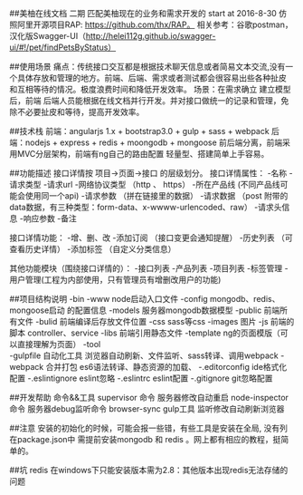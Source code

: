 
##美柚在线文档 二期
匹配美柚现在的业务和需求开发的 start at 2016-8-30
仿照阿里开源项目RAP:  https://github.com/thx/RAP。
相关参考：谷歌postman，汉化版Swagger-UI（http://helei112g.github.io/swagger-ui/#!/pet/findPetsByStatus）

##使用场景
痛点：传统接口交互都是根据技术聊天信息或者简易文本交流,没有一个具体存放和管理的地方。前端、后端、需求或者测试都会很容易出些各种扯皮 和互相等待的情况。极度浪费时间和降低开发效率。
场景：在需求确立 建立模型后，前端 后端人员能根据在线文档并行开发。并对接口做统一的记录和管理，免除不必要扯皮和等待，提高开发效率。

##技术栈
前端：angularjs 1.x + bootstrap3.0 + gulp + sass + webpack
后端：nodejs + express + redis + moongodb + mongoose
前后端分离，前端采用MVC分层架构，前端有ng自己的路由配置
轻量型、搭建简单上手容易。

##功能描述
接口详情按 项目->页面->接口 的层级划分。
接口详情属性： -名称
             -请求类型
             -请求url
             -网络协议类型 （http 、 https）
             -所在产品线 (不同产品线可能会使用同一个api)
             -请求参数  （拼在链接里的数据）
             -请求数据  （post 附带的data数据，有三种类型：form-data、x-wwww-urlencoded、raw）
             -请求头信息
             -响应参数
             -备注

接口详情功能：  -增、删、改
              -添加订阅 （接口变更会通知提醒）
              -历史列表 （可查看历史详情）
              -添加标签 （自定义分类信息）

其他功能模块（围绕接口详情的）： -接口列表
                            -产品列表
                            -项目列表
                            -标签管理
                            -用户管理(工程为内部使用，只有管理员有增删改用户的功能)

##项目结构说明
-bin
  -www          node启动入口文件
-config         mongodb、redis、mongoose启动 的配置信息
-models         服务器mongodb数据模型
-public         前端所有文件
  -bulid        前端编译后存放文件位置
  -css          sass等css
  -images       图片
  -js           前端的脚本 controller、service
  -libs         前端引用静态文件
  -template     ng的页面模版（可以直接理解为页面）
-tool           
  -gulpfile     自动化工具 浏览器自动刷新、文件监听、sass转译、调用webpack
  -webpack      合并打包 es6语法转译、静态资源的加载、
-.editorconfig  ide格式化配置
-.eslintignore  eslint忽略
-.eslintrc      eslint配置
-.gitignore     git忽略配置

##开发帮助 命令&&工具
supervisor 命令 服务器修改自动重启
node-inspector 命令 服务器debug监听命令
browser-sync gulp工具 监听修改自动刷新浏览器

##注意
安装的初始化的时候，可能会报一些错，有些工具是安装在全局, 没有列在package.json中
需提前安装mongodb 和 redis 。网上都有相应的教程，挺简单的。

##坑
redis 在windows下只能安装版本需为2.8：其他版本出现redis无法存储的问题
